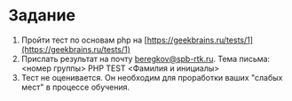 # Задание

1. Пройти тест по основам php на [https://geekbrains.ru/tests/1](https://geekbrains.ru/tests/1)
2. Прислать результат на почту beregkov@spb-rtk.ru. Тема письма: <номер группы> PHP TEST <Фамилия и инициалы>
3. Тест не оценивается. Он необходим для проработки ваших "слабых мест" в процессе обучения.
 
